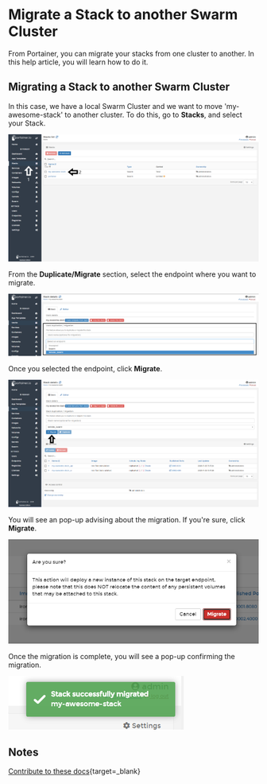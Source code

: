 # Migrate a Stack to another Swarm Cluster

From Portainer, you can migrate your stacks from one cluster to another. In this help article, you will learn how to do it. 

## Migrating a Stack to another Swarm Cluster

In this case, we have a local Swarm Cluster and we want to move 'my-awesome-stack' to another cluster. To do this, go to <b>Stacks</b>, and select your Stack.

![migrate](assets/migrate-1.png)

From the <b>Duplicate/Migrate</b> section, select the endpoint where you want to migrate.

![migrate](assets/migrate-2.png)

Once you selected the endpoint, click <b>Migrate</b>.

![migrate](assets/migrate-3.png)

You will see an pop-up advising about the migration. If you're sure, click <b>Migrate</b>.

![migrate](assets/migrate-4.png)

Once the migration is complete, you will see a pop-up confirming the migration.

![migrate](assets/migrate-5.png)

## Notes

[Contribute to these docs](https://github.com/portainer/portainer-docs/blob/master/contributing.md){target=_blank}